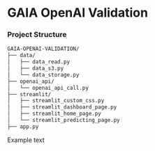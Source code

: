 # GAIA OpenAI Validation

### Project Structure

```bash
GAIA-OPENAI-VALIDATION/
├── data/
│   ├── data_read.py
│   ├── data_s3.py
│   └── data_storage.py
├── openai_api/
│   └── openai_api_call.py
├── streamlit/
│   ├── streamlit_custom_css.py
│   ├── streamlit_dashboard_page.py
│   ├── streamlit_home_page.py
│   └── streamlit_predicting_page.py
├── app.py
```

Example text
